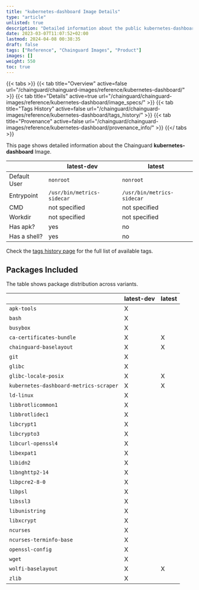 ```yaml
---
title: "kubernetes-dashboard Image Details"
type: "article"
unlisted: true
description: "Detailed information about the public kubernetes-dashboard Chainguard Image."
date: 2023-03-07T11:07:52+02:00
lastmod: 2024-04-08 00:38:35
draft: false
tags: ["Reference", "Chainguard Images", "Product"]
images: []
weight: 550
toc: true
---
```


{{< tabs >}}
{{< tab title="Overview" active=false url="/chainguard/chainguard-images/reference/kubernetes-dashboard/" >}}
{{< tab title="Details" active=true url="/chainguard/chainguard-images/reference/kubernetes-dashboard/image_specs/" >}}
{{< tab title="Tags History" active=false url="/chainguard/chainguard-images/reference/kubernetes-dashboard/tags_history/" >}}
{{< tab title="Provenance" active=false url="/chainguard/chainguard-images/reference/kubernetes-dashboard/provenance_info/" >}}
{{</ tabs >}}

This page shows detailed information about the Chainguard **kubernetes-dashboard** Image.

|              | latest-dev                 | latest                     |
|--------------|----------------------------|----------------------------|
| Default User | `nonroot`                  | `nonroot`                  |
| Entrypoint   | `/usr/bin/metrics-sidecar` | `/usr/bin/metrics-sidecar` |
| CMD          | not specified              | not specified              |
| Workdir      | not specified              | not specified              |
| Has apk?     | yes                        | no                         |
| Has a shell? | yes                        | no                         |

Check the [tags history page](/chainguard/chainguard-images/reference/kubernetes-dashboard/tags_history/) for the full list of available tags.

## Packages Included
The table shows package distribution across variants.

|                                        | latest-dev | latest |
|----------------------------------------|------------|--------|
| `apk-tools`                            | X          |        |
| `bash`                                 | X          |        |
| `busybox`                              | X          |        |
| `ca-certificates-bundle`               | X          | X      |
| `chainguard-baselayout`                | X          | X      |
| `git`                                  | X          |        |
| `glibc`                                | X          |        |
| `glibc-locale-posix`                   | X          | X      |
| `kubernetes-dashboard-metrics-scraper` | X          | X      |
| `ld-linux`                             | X          |        |
| `libbrotlicommon1`                     | X          |        |
| `libbrotlidec1`                        | X          |        |
| `libcrypt1`                            | X          |        |
| `libcrypto3`                           | X          |        |
| `libcurl-openssl4`                     | X          |        |
| `libexpat1`                            | X          |        |
| `libidn2`                              | X          |        |
| `libnghttp2-14`                        | X          |        |
| `libpcre2-8-0`                         | X          |        |
| `libpsl`                               | X          |        |
| `libssl3`                              | X          |        |
| `libunistring`                         | X          |        |
| `libxcrypt`                            | X          |        |
| `ncurses`                              | X          |        |
| `ncurses-terminfo-base`                | X          |        |
| `openssl-config`                       | X          |        |
| `wget`                                 | X          |        |
| `wolfi-baselayout`                     | X          | X      |
| `zlib`                                 | X          |        |

